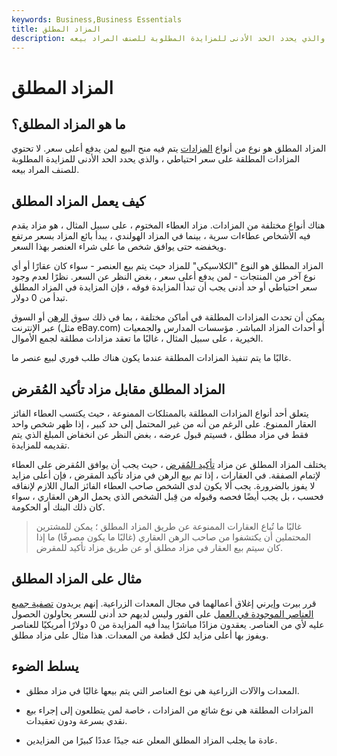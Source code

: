 ```yaml
---
keywords: Business,Business Essentials
title: المزاد المطلق
description: المزاد المطلق هو نوع من أنواع المزادات يتم فيه منح البيع لمن يدفع أعلى سعر. لا تحتوي المزادات المطلقة على سعر احتياطي ، والذي يحدد الحد الأدنى للمزايدة المطلوبة للصنف المراد بيعه.
---
```


# المزاد المطلق
## ما هو المزاد المطلق؟

المزاد المطلق هو نوع من أنواع [المزادات](/auction) يتم فيه منح البيع لمن يدفع أعلى سعر. لا تحتوي المزادات المطلقة على سعر احتياطي ، والذي يحدد الحد الأدنى للمزايدة المطلوبة للصنف المراد بيعه.

## كيف يعمل المزاد المطلق

هناك أنواع مختلفة من المزادات. مزاد العطاء المختوم ، على سبيل المثال ، هو مزاد يقدم فيه الأشخاص عطاءات سرية ، بينما في المزاد الهولندي ، يبدأ بائع المزاد بسعر مرتفع ويخفضه حتى يوافق شخص ما على شراء العنصر بهذا السعر.

المزاد المطلق هو النوع "الكلاسيكي" للمزاد حيث يتم بيع العنصر - سواء كان عقارًا أو أي نوع آخر من المنتجات - لمن يدفع أعلى سعر ، بغض النظر عن السعر. نظرًا لعدم وجود سعر احتياطي أو حد أدنى يجب أن تبدأ المزايدة فوقه ، فإن المزايدة في المزاد المطلق تبدأ من 0 دولار.

يمكن أن تحدث المزادات المطلقة في أماكن مختلفة ، بما في ذلك سوق [الرهن](/foreclosure) أو السوق عبر الإنترنت (مثل eBay.com) أو أحداث المزاد المباشر. مؤسسات المدارس والجمعيات الخيرية ، على سبيل المثال ، غالبًا ما تعقد مزادات مطلقة لجمع الأموال.

غالبًا ما يتم تنفيذ المزادات المطلقة عندما يكون هناك طلب فوري لبيع عنصر ما.

## المزاد المطلق مقابل مزاد تأكيد المُقرض

يتعلق أحد أنواع المزادات المطلقة بالممتلكات الممنوعة ، حيث يكتسب العطاء الفائز العقار الممنوع. على الرغم من أنه من غير المحتمل إلى حد كبير ، إذا ظهر شخص واحد فقط في مزاد مطلق ، فسيتم قبول عرضه ، بغض النظر عن انخفاض المبلغ الذي يتم تقديمه للمزايدة.

يختلف المزاد المطلق عن مزاد [تأكيد المُقرض](/lender-confirmation-auction) ، حيث يجب أن يوافق المُقرض على العطاء لإتمام الصفقة. في العقارات ، إذا تم بيع الرهن في مزاد تأكيد المقرض ، فإن أعلى مزايد لا يفوز بالضرورة. يجب ألا يكون لدى الشخص صاحب العطاء الفائز المال اللازم لإنفاقه فحسب ، بل يجب أيضًا فحصه وقبوله من قِبل الشخص الذي يحمل الرهن العقاري ، سواء كان ذلك البنك أو الحكومة.

> غالبًا ما تُباع العقارات الممنوعة عن طريق المزاد المطلق ؛ يمكن للمشترين المحتملين أن يكتشفوا من صاحب الرهن العقاري (غالبًا ما يكون مصرفًا) ما إذا كان سيتم بيع العقار في مزاد مطلق أو عن طريق مزاد تأكيد للمقرض.

>

## مثال على المزاد المطلق

قرر بيرت وإيرني إغلاق أعمالهما في مجال المعدات الزراعية. إنهم يريدون [تصفية جميع العناصر الموجودة في العمل](/liquidate) على الفور وليس لديهم حد أدنى للسعر يحاولون الحصول عليه لأي من العناصر. يعقدون مزادًا مباشرًا يبدأ فيه المزايدة من 0 دولارًا أمريكيًا للعناصر ويفوز بها أعلى مزايد لكل قطعة من المعدات. هذا مثال على مزاد مطلق.

## يسلط الضوء

- المعدات والآلات الزراعية هي نوع العناصر التي يتم بيعها غالبًا في مزاد مطلق.

- المزادات المطلقة هي نوع شائع من المزادات ، خاصة لمن يتطلعون إلى إجراء بيع نقدي بسرعة ودون تعقيدات.

- عادة ما يجلب المزاد المطلق المعلن عنه جيدًا عددًا كبيرًا من المزايدين.

